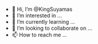 - 👋 Hi, I’m @KingSuyamas
- 👀 I’m interested in ...
- 🌱 I’m currently learning ...
- 💞️ I’m looking to collaborate on ...
- 📫 How to reach me ...

<!---
KingSuyamas/KingSuyamas is a ✨ special ✨ repository because its `README.md` (this file) appears on your GitHub profile.
You can click the Preview link to take a look at your changes.
--->
